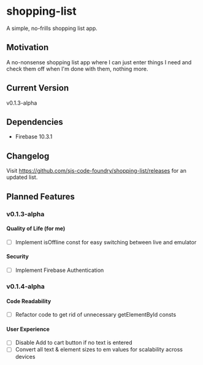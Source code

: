 # shopping-list
A simple, no-frills shopping list app.
## Motivation
A no-nonsense shopping list app where I can just enter things I need and check them off when I'm done with them, nothing more.
## Current Version
v0.1.3-alpha
## Dependencies
- Firebase 10.3.1
## Changelog
Visit https://github.com/sjs-code-foundry/shopping-list/releases for an updated list.
## Planned Features
### v0.1.3-alpha
#### Quality of Life (for me)
- [ ] Implement isOffline const for easy switching between live and emulator
#### Security
- [ ] Implement Firebase Authentication
### v0.1.4-alpha
#### Code Readability
- [ ] Refactor code to get rid of unnecessary getElementById consts
#### User Experience
- [ ] Disable Add to cart button if no text is entered
- [ ] Convert all text & element sizes to em values for scalability across devices
